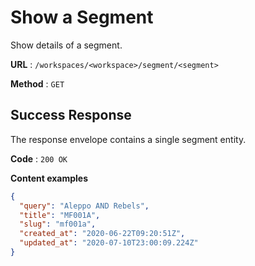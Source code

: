 # Show a Segment

Show details of a segment.

**URL** : `/workspaces/<workspace>/segment/<segment>`

**Method** : `GET`

## Success Response

The response envelope contains a single segment entity.

**Code** : `200 OK`

**Content examples**

```json
{
  "query": "Aleppo AND Rebels",
  "title": "MF001A",
  "slug": "mf001a",
  "created_at": "2020-06-22T09:20:51Z",
  "updated_at": "2020-07-10T23:00:09.224Z"
}
```
